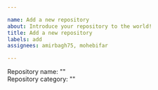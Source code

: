 ```yaml
---

name: Add a new repository 
about: Introduce your repository to the world!
title: Add a new repository 
labels: add
assignees: amirbagh75, mohebifar

---
```


Repository name: ""    
Repository category: ""

